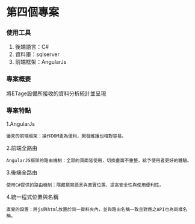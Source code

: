 # 第四個專案

### 使用工具

1.  後端語言：C#
2.  資料庫：sqlserver
3.  前端框架：AngularJs

### 專案概要

將ETage設備所接收的資料分析統計並呈現

### 專案特點
1.AngularJs
``` 
優秀的前端框架：操作DOM更為便利，開發維護也相對容易。
``` 
2.前端全路由
``` 
AngularJS框架的路由機制：全部的頁面皆使用，切換畫面不重整，給予使用者更好的體驗。
``` 
3.後端全路由
``` 
使用C#提供的路由機制：隱藏撰寫語言與真實位置，提高安全性與使用便利性。
``` 
4.統一程式位置與名稱
``` 
直覺的設置：將js與html放置於同一資料夾內，並與路由名稱一致且對應之API也為同樣名稱。
``` 
